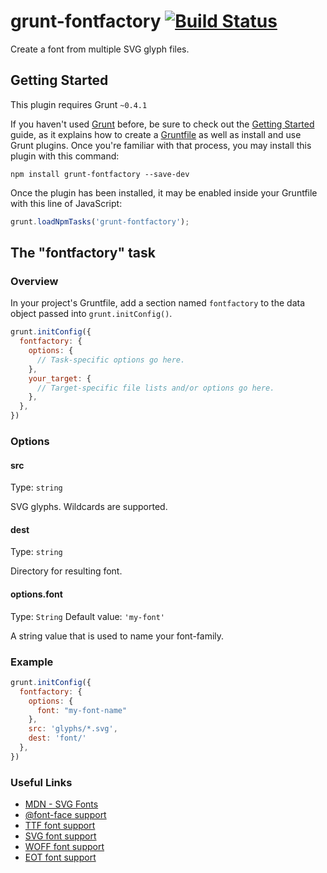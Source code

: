 # grunt-fontfactory [![Build Status](https://secure.travis-ci.org/cameronhunter/grunt-fontfactory.png)](http://travis-ci.org/cameronhunter/grunt-fontfactory)

Create a font from multiple SVG glyph files.

## Getting Started
This plugin requires Grunt `~0.4.1`

If you haven't used [Grunt](http://gruntjs.com/) before, be sure to check out the [Getting Started](http://gruntjs.com/getting-started) guide, as it explains how to create a [Gruntfile](http://gruntjs.com/sample-gruntfile) as well as install and use Grunt plugins. Once you're familiar with that process, you may install this plugin with this command:

```shell
npm install grunt-fontfactory --save-dev
```

Once the plugin has been installed, it may be enabled inside your Gruntfile with this line of JavaScript:

```js
grunt.loadNpmTasks('grunt-fontfactory');
```

## The "fontfactory" task

### Overview
In your project's Gruntfile, add a section named `fontfactory` to the data object passed into `grunt.initConfig()`.

```js
grunt.initConfig({
  fontfactory: {
    options: {
      // Task-specific options go here.
    },
    your_target: {
      // Target-specific file lists and/or options go here.
    },
  },
})
```

### Options

#### src
Type: `string`

SVG glyphs. Wildcards are supported.

#### dest
Type: `string`

Directory for resulting font.

#### options.font
Type: `String`
Default value: `'my-font'`

A string value that is used to name your font-family.

### Example

```js
grunt.initConfig({
  fontfactory: {
    options: {
      font: "my-font-name"
    },
    src: 'glyphs/*.svg',
    dest: 'font/'
  },
})
```

### Useful Links

* [MDN - SVG Fonts](https://developer.mozilla.org/en-US/docs/Web/SVG/Tutorial/SVG_fonts)
* [@font-face support](http://caniuse.com/#feat=fontface)
* [TTF font support](http://caniuse.com/#feat=ttf)
* [SVG font support](http://caniuse.com/#feat=svg-fonts)
* [WOFF font support](http://caniuse.com/#feat=woff)
* [EOT font support](http://caniuse.com/#feat=eot)
